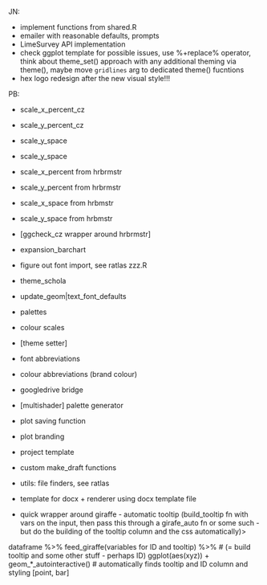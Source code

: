 JN:
- implement functions from shared.R
- emailer with reasonable defaults, prompts
- LimeSurvey API implementation
- check ggplot template for possible issues, use %+replace% operator,
  think about theme_set() approach with any additional theming via theme(),
  maybe move `gridlines` arg to dedicated theme() fucntions
- hex logo redesign after the new visual style!!!

PB:
- scale_x_percent_cz
- scale_y_percent_cz
- scale_y_space
- scale_y_space
- scale_x_percent from hrbrmstr
- scale_y_percent from hrbrmstr
- scale_x_space from hrbmstr
- scale_y_space from hrbmstr
- [ggcheck_cz wrapper around hrbrmstr]
- expansion_barchart

- figure out font import, see ratlas zzz.R

- theme_schola
- update_geom|text_font_defaults
- palettes
- colour scales
- [theme setter]
- font abbreviations
- colour abbreviations (brand colour)
- googledrive bridge

- [multishader] palette generator

- plot saving function
- plot branding

- project template

- custom make_draft functions

- utils: file finders, see ratlas

- template for docx + renderer using docx template file
- quick wrapper around giraffe - automatic tooltip (build_tooltip fn with vars on the input, then pass this through a girafe_auto fn or some such - but do the building of the tooltip column and the css automatically)>

dataframe %>% 
  feed_giraffe(variables for ID and tooltip) %>% # (= build tooltip and some other stuff - perhaps ID)
  ggplot(aes(xyz)) +
  geom_*_autointeractive() # automatically finds tooltip and ID column and styling [point, bar]
